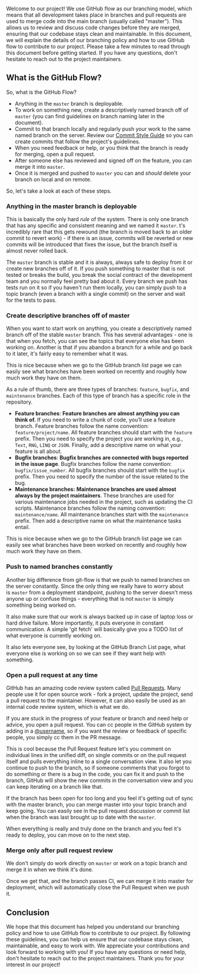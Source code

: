 Welcome to our project! We use GitHub flow as our branching model, which means that all development takes place in branches and pull requests are used to merge code into the main branch (usually called "master"). This allows us to review and discuss code changes before they are merged, ensuring that our codebase stays clean and maintainable. In this document, we will explain the details of our branching policy and how to use GitHub flow to contribute to our project. Please take a few minutes to read through this document before getting started. If you have any questions, don't hesitate to reach out to the project maintainers.

## What is the GitHub Flow?
So, what is the GitHub Flow?
- Anything in the `master` branch is deployable.
- To work on something new, create a descriptively named branch off of `master` (you can find guidelines on branch naming later in the document).
- Commit to that branch locally and regularly push your work to the same named branch on the server. Review our [Commit Style Guide]() so you can create commits that follow the project's guidelines.
- When you need feedback or help, or you think that the branch is ready for merging, open a pull request.
- After someone else has reviewed and signed off on the feature, you can merge it into `master`.
- Once it is merged and pushed to `master` you can and *should* delete your branch on local and on remote.

So, let's take a look at each of these steps.

### Anything in the master branch is deployable

This is basically the only hard _rule_ of the system. There is only one branch that has any specific and consistent meaning and we named it `master`. t's incredibly rare that this gets rewound (the branch is moved back to an older commit to revert work) - if there is an issue, commits will be reverted or new commits will be introduced that fixes the issue, but the branch itself is almost never rolled back.

The `master` branch is stable and it is always, always safe to deploy from it or create new branches off of it. If you push something to master that is not tested or breaks the build, you break the social contract of the development team and you normally feel pretty bad about it. Every branch we push has tests run on it so if you haven't run them locally, you can simply push to a topic branch (even a branch with a single commit) on the server and wait for the tests to pass.

### Create descriptive branches off of master

When you want to start work on anything, you create a descriptively named branch off of the stable `master` branch. This has several advantages - one is that when you fetch, you can see the topics that everyone else has been working on. Another is that if you abandon a branch for a while and go back to it later, it's fairly easy to remember what it was.

This is nice because when we go to the GitHub branch list page we can easily see what branches have been worked on recently and roughly how much work they have on them.

As a rule of thumb, there are three types of branches: `feature`, `bugfix`,  and `maintenance` branches. Each of this type of branch has a specific role in the repository.

- **Feature branches**: **Feature branches are almost anything you can think of.** If you need to write a chunk of code, you’ll use a feature branch. Feature branches follow the name convention: `feature/project/name`. All feature branches should start with the `feature` prefix. Then you need to specify the project you are working in, e.g., `Text`, `RNG`, `LINQ` or `JSON`. Finally, add a descriptive name on what your feature is all about.
- **Bugfix branches**: **Bugfix branches are connected with bugs reported in the issue page**. Bugfix branches follow the name convention: `bugfix/issue_number`. All bugfix branches should start with the `bugfix` prefix. Then you need to specify the number of the issue related to the bug.
- **Maintenance branches:** **Maintenance branches are used almost always by the project maintainers**. These branches are used for various maintenance jobs needed in the project, such as updating the CI scripts. Maintenance branches follow the naming convention: `maintenance/name`. All maintenance branches start with the `maintenance` prefix. Then add a descriptive name on what the maintenance tasks entail.

This is nice because when we go to the GitHub branch list page we can easily see what branches have been worked on recently and roughly how much work they have on them.

### Push to named branches constantly

Another big difference from git-flow is that we push to named branches on the server constantly. Since the only thing we really have to worry about is `master` from a deployment standpoint, pushing to the server doesn't mess anyone up or confuse things - everything that is not `master` is simply something being worked on.

It also make sure that our work is always backed up in case of laptop loss or hard drive failure. More importantly, it puts everyone in constant communication. A simple 'git fetch' will basically give you a TODO list of what everyone is currently working on.

It also lets everyone see, by looking at the GitHub Branch List page, what everyone else is working on so we can see if they want help with something.

### Open a pull request at any time

GitHub has an amazing code review system called [Pull Requests](http://help.github.com/send-pull-requests/). Many people use it for open source work - fork a project, update the project, send a pull request to the maintainer. However, it can also easily be used as an internal code review system, which is what we do.

If you are stuck in the progress of your feature or branch and need help or advice, you open a pull request. You can cc people in the GitHub system by adding in a [@username](https://github.com/username), so if you want the review or feedback of specific people, you simply cc them in the PR message.

This is cool because the Pull Request feature let's you comment on individual lines in the unified diff, on single commits or on the pull request itself and pulls everything inline to a single conversation view. It also let you continue to push to the branch, so if someone comments that you forgot to do something or there is a bug in the code, you can fix it and push to the branch, GitHub will show the new commits in the conversation view and you can keep iterating on a branch like that.

If the branch has been open for too long and you feel it's getting out of sync with the master branch, you can merge master into your topic branch and keep going. You can easily see in the pull request discussion or commit list when the branch was last brought up to date with the `master`.

When everything is really and truly done on the branch and you feel it's ready to deploy, you can move on to the next step.

### Merge only after pull request review

We don't simply do work directly on `master` or work on a topic branch and merge it in when we think it's done.

Once we get that, and the branch passes CI, we can merge it into master for deployment, which will automatically close the Pull Request when we push it.

## Conclusion

We hope that this document has helped you understand our branching policy and how to use GitHub flow to contribute to our project. By following these guidelines, you can help us ensure that our codebase stays clean, maintainable, and easy to work with. We appreciate your contributions and look forward to working with you! If you have any questions or need help, don't hesitate to reach out to the project maintainers. Thank you for your interest in our project!
